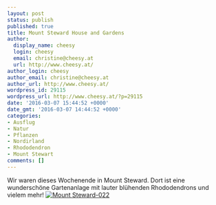 ```yaml
---
layout: post
status: publish
published: true
title: Mount Steward House and Gardens
author:
  display_name: cheesy
  login: cheesy
  email: christine@cheesy.at
  url: http://www.cheesy.at/
author_login: cheesy
author_email: christine@cheesy.at
author_url: http://www.cheesy.at/
wordpress_id: 29115
wordpress_url: http://www.cheesy.at/?p=29115
date: '2016-03-07 15:44:52 +0000'
date_gmt: '2016-03-07 14:44:52 +0000'
categories:
- Ausflug
- Natur
- Pflanzen
- Nordirland
- Rhododendron
- Mount Stewart
comments: []
---
```

Wir waren dieses Wochenende in Mount Steward. Dort ist eine wunderschöne Gartenanlage mit lauter blühenden Rhododendrons und vielem mehr!
[![Mount Steward-022](http://www.cheesy.at/wp-content/uploads/Mount-Steward-022.jpg)](http://www.cheesy.at/fotos/ausfluege/mount-steward/)
